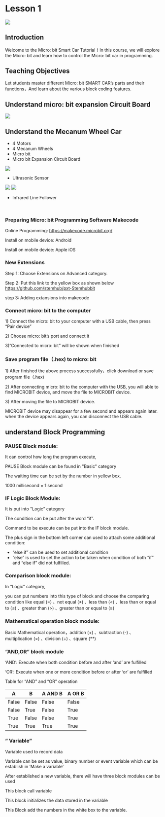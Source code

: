 # Lesson 1

![](pic/1/1_1.jpg)
## Introduction
<P>
Welcome to the Micro: bit Smart Car Tutorial！In this course, we will explore the Micro: bit and learn how to control the Micro: bit car in programming.
<P>

## Teaching Objectives
<P>
Let students master different Micro: bit SMART CAR’s parts and their functions，And learn about the various block coding features.
<P>

## Understand micro: bit expansion Circuit Board
![](pic/1/1_2.png)
## Understand the Mecanum Wheel Car
+ 4 Motors
+ 4 Mecanum Wheels
+ Micro bit
+ Micro bit Expansion Circuit Board

![](pic/1/1_3.jpg)
+ Ultrasonic Sensor

![](pic/1/1_4.png)
![](pic/1/1_5.png)
+ Infrared Line Follower
          	  



 
### Preparing Micro:  bit Programming Software Makecode
<P>
Online Programming:   <a href="https://makecode.microbit.org/">https://makecode.microbit.org/</a>
<P>
<P>
Install on mobile device: Android
<P>
<P>                      
Install on mobile device: Apple iOS
<P>


### New Extensions
<P>
Step 1: Choose Extensions on Advanced category.
<P>
<P>
Step 2: Put this link to the yellow box as shown below <a href="https://github.com/stemhub/pxt-Stemhubbit">https://github.com/stemhub/pxt-Stemhubbit</a>
<P>
<P>
step 3:  Adding extansions into makecode
<P>

### Connect micro:  bit to the computer
<P>
1) Connect the micro:  bit to your computer with a USB cable, then press “Pair device”
<P>
<P>
2) Choose micro: bit’s port and connect it
<P>
<P>
3)”Connected to micro: bit” will be shown when finished
<P>

### Save program file（.hex) to micro: bit
<P>
1) After finished the above process successfully，click download or save program file（.hex)
<P>
<P>
2) After connecting micro: bit to the computer with the USB, you will able to find MICROBIT device, and move the file to MICROBIT device.
<P>
<P>
3) After moving the file to MICROBIT device.
<P>
<P>
MICROBIT device may disappear for a few second and appears again later. when the device appears again, you can disconnect the USB cable. 
<P>

## understand Block Programming
### PAUSE Block module:
<P>
It can control how long the program execute, 
<P>
<P>
PAUSE Block module can be found in "Basic" category
<P>
<P>
The waiting time can be set by the number in yellow box.
<P>
<P>
1000 millisecond = 1 second
<P>

### IF Logic Block Module: 
<P>
It is put into "Logic” category
<P>
<P>
The condition can be put after the word “if”.
<P>
<P>
Command to be execute can be put into the IF block module.
<P>
<P>
The plus sign in the bottom left corner can used to attach some additional condition:
<P>

+ “else if” can be used to set additional condition
+ “else“ is used to set the action to be taken when condition of both “if” and “else if” did not fulfilled.	

### Comparison block module:
<P>
In “Logic” category,
<P>  
<P>
you can put numbers into this type of block and choose the comparing condition like equal (=) 、not equal (≠) 、less than (<) 、less than or equal to (≤) 、greater than (>) 、greater than or equal to (≥)
<P>

### Mathematical operation block module:
<P>
Basic Mathematical operation，addition (+) 、subtraction (-) 、multiplication (×) 、division (÷) 、square (**)
<P>

### ”AND,OR” block module
<P>
‘AND’: Execute when both condition before and after ‘and’ are fulfilled
<P>
<P>
‘OR’: Execute when one or more condition before or after ‘or’ are fulfilled
<P>
<P>
Table for “AND” and “OR” operation
<P>

A|B|A AND B|A OR B
---|---|---|---
False|False|False|False
False|True|False|True
True|False|False|True
True|True|True|True

### ” Variable” 
<P>
Variable used to record data
<P>
<P>
Variable can be set as value, binary number or event variable which can be establish in ‘Make a variable’
<P>
<P>
After established a new variable, there will have three block modules can be used
<P>
<P>
This block call variable
<P>
<P>
This block initializes the data stored in the variable
<P>
<P>
This Block add the numbers in the white box to the variable.
<P>
